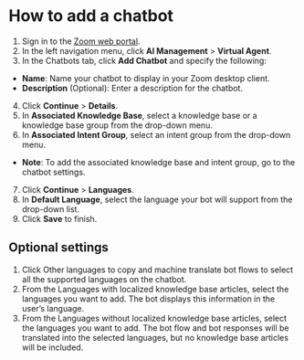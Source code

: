 # How to add a chatbot

1. Sign in to the [Zoom web portal](https://zoom.us/signin).
2. In the left navigation menu, click **AI Management** > **Virtual Agent**.
3. In the Chatbots tab, click **Add Chatbot** and specify the following:

-   **Name**: Name your chatbot to display in your Zoom desktop client.
-   **Description** (Optional): Enter a description for the chatbot.

4. Click **Continue** > **Details**.
5. In **Associated Knowledge Base**, select a knowledge base or a knowledge base group from the drop-down menu.
6. In **Associated Intent Group**, select an intent group from the drop-down menu.

- **Note**: To add the associated knowledge base and intent group, go to the chatbot settings.

7. Click **Continue** > **Languages**.
8. In **Default Language**, select the language your bot will support from the drop-down list.
9. Click **Save** to finish.

## Optional settings

1. Click Other languages to copy and machine translate bot flows to select all the supported languages on the chatbot.
2. From the Languages with localized knowledge base articles, select the languages you want to add. The bot displays this information in the user’s language.
3. From the Languages without localized knowledge base articles, select the languages you want to add. The bot flow and bot responses will be translated into the selected languages, but no knowledge base articles will be included.
